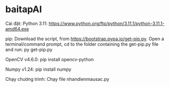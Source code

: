 # baitapAI
Cài đặt:
Python 3.11: https://www.python.org/ftp/python/3.11.1/python-3.11.1-amd64.exe

pip: Download the script, from https://bootstrap.pypa.io/get-pip.py.
Open a terminal/command prompt, cd to the folder containing the get-pip.py file and run: py get-pip.py

OpenCV v4.6.0: pip install opencv-python

Numpy v1.24: pip install numpy

Chạy chương trình:
Chạy file nhandienmausac.py
